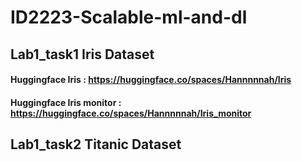 # ID2223-Scalable-ml-and-dl
## Lab1_task1 Iris Dataset
#### Huggingface Iris : https://huggingface.co/spaces/Hannnnnah/Iris
#### Huggingface Iris monitor : https://huggingface.co/spaces/Hannnnnah/Iris_monitor
## Lab1_task2 Titanic Dataset
